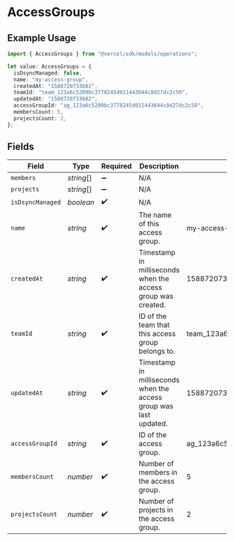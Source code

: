 # AccessGroups

## Example Usage

```typescript
import { AccessGroups } from "@vercel/sdk/models/operations";

let value: AccessGroups = {
  isDsyncManaged: false,
  name: "my-access-group",
  createdAt: "1588720733602",
  teamId: "team_123a6c5209bc3778245d011443644c8d27dc2c50",
  updatedAt: "1588720733602",
  accessGroupId: "ag_123a6c5209bc3778245d011443644c8d27dc2c50",
  membersCount: 5,
  projectsCount: 2,
};
```

## Fields

| Field                                                             | Type                                                              | Required                                                          | Description                                                       | Example                                                           |
| ----------------------------------------------------------------- | ----------------------------------------------------------------- | ----------------------------------------------------------------- | ----------------------------------------------------------------- | ----------------------------------------------------------------- |
| `members`                                                         | *string*[]                                                        | :heavy_minus_sign:                                                | N/A                                                               |                                                                   |
| `projects`                                                        | *string*[]                                                        | :heavy_minus_sign:                                                | N/A                                                               |                                                                   |
| `isDsyncManaged`                                                  | *boolean*                                                         | :heavy_check_mark:                                                | N/A                                                               |                                                                   |
| `name`                                                            | *string*                                                          | :heavy_check_mark:                                                | The name of this access group.                                    | my-access-group                                                   |
| `createdAt`                                                       | *string*                                                          | :heavy_check_mark:                                                | Timestamp in milliseconds when the access group was created.      | 1588720733602                                                     |
| `teamId`                                                          | *string*                                                          | :heavy_check_mark:                                                | ID of the team that this access group belongs to.                 | team_123a6c5209bc3778245d011443644c8d27dc2c50                     |
| `updatedAt`                                                       | *string*                                                          | :heavy_check_mark:                                                | Timestamp in milliseconds when the access group was last updated. | 1588720733602                                                     |
| `accessGroupId`                                                   | *string*                                                          | :heavy_check_mark:                                                | ID of the access group.                                           | ag_123a6c5209bc3778245d011443644c8d27dc2c50                       |
| `membersCount`                                                    | *number*                                                          | :heavy_check_mark:                                                | Number of members in the access group.                            | 5                                                                 |
| `projectsCount`                                                   | *number*                                                          | :heavy_check_mark:                                                | Number of projects in the access group.                           | 2                                                                 |